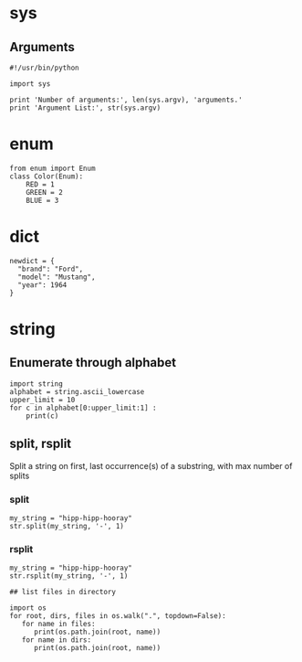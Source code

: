 # sys

## Arguments
```console
#!/usr/bin/python

import sys

print 'Number of arguments:', len(sys.argv), 'arguments.'
print 'Argument List:', str(sys.argv)
```

# enum
```console
from enum import Enum
class Color(Enum):
    RED = 1
    GREEN = 2
    BLUE = 3
```

# dict
```console
newdict = {
  "brand": "Ford",
  "model": "Mustang",
  "year": 1964
}
```
# string

## Enumerate through alphabet
```console
import string
alphabet = string.ascii_lowercase
upper_limit = 10
for c in alphabet[0:upper_limit:1] : 
    print(c)    
```

## split, rsplit

Split a string on first, last occurrence(s) of a substring, with max number of splits

### split

```console
my_string = "hipp-hipp-hooray"
str.split(my_string, '-', 1)
```

### rsplit

```console
my_string = "hipp-hipp-hooray"
str.rsplit(my_string, '-', 1)
```

```console
## list files in directory

import os
for root, dirs, files in os.walk(".", topdown=False):
   for name in files:
      print(os.path.join(root, name))
   for name in dirs:
      print(os.path.join(root, name))
```

